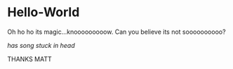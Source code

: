 Hello-World
===========


Oh ho ho its magic...knooooooooow. Can you believe its not soooooooooo?

*has song stuck in head*

THANKS MATT
